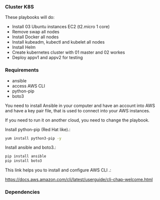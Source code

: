 ### Cluster K8S

These playbooks will do:

* Install 03 Ubuntu instances EC2 (t2.micro 1 core)
* Remove swap all nodes
* Install Docker all nodes
* Install kubeadm, kubectl and kubelet all nodes
* Install Helm
* Create kubernetes cluster with 01 master and 02 workes
* Deploy appv1 and appv2 for testing

### Requirements

* ansible
* access AWS CLI
* python-pip
* boto3

You need to install Ansible in your computer and have an account into AWS and have a key pair file, that is used to connect into your AWS instances.

If you need to run it on another cloud, you need to change the playbook.

Install python-pip (Red Hat like).:
```bash
yum install python3-pip -y
```

Install ansible and boto3.:
```bash
pip install ansible
pip install boto3
```
This link helps you to install and configure AWS CLI .:

https://docs.aws.amazon.com/cli/latest/userguide/cli-chap-welcome.html


### Dependencies

